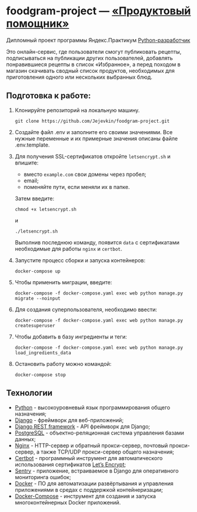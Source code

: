 
# foodgram-project — [«Продуктовый помощник»](https://foodgram-project.site/)

Дипломный проект программы Яндекс.Практикум [Python-разработчик](https://praktikum.yandex.ru/backend-developer/)

Это онлайн-сервис, где пользователи смогут публиковать рецепты, подписываться на публикации других пользователей, добавлять понравившиеся рецепты в список «Избранное», а перед походом в магазин скачивать сводный список продуктов, необходимых для приготовления одного или нескольких выбранных блюд.

## Подготовка к работе:

1) Клонируйте репозиторий на локальную машину.  
   ```
   git clone https://github.com/Jejevkin/foodgram-project.git
   ```
2) Создайте файл .env и заполните его своими значениями. Все нужные переменные и их примерные значения описаны файле .env.template.

3) Для получения SSL-сертификатов откройте `letsencrypt.sh` и впишите:  

   - вместо `example.com` свои домены через пробел;
   - email;
   - поменяйте пути, если меняли их в папке.  

   Затем введите:  
   ```
   chmod +x letsencrypt.sh
   ```  
   и  
   ```
   ./letsencrypt.sh
   ```  
   Выполнив последнюю команду, появится `data` с сертификатами необходимые для работы `nginx` и `certbot`.

4) Запустите процесс сборки и запуска контейнеров:  
   ```
   docker-compose up
   ```
5) Чтобы применить миграции, введите:  
   ```
   docker-compose -f docker-compose.yaml exec web python manage.py migrate --noinput
   ```
6) Для создания суперпользователя, необходимо ввести:  
   ```
   docker-compose -f docker-compose.yaml exec web python manage.py createsuperuser
   ```
7) Чтобы добавить в базу ингредиенты и теги:  
   ```
   docker-compose -f docker-compose.yaml exec web python manage.py load_ingredients_data
   ```
8) Остановить работу можно командой:  
   ```
   docker-compose stop
   ```

## Технологии
* [Python](https://www.python.org/) - высокоуровневый язык программирования общего назначения;
* [Django](https://www.djangoproject.com/) - фреймворк для веб-приложений;
* [Django REST framework](https://www.django-rest-framework.org/) - API фреймворк для Django;
* [PostgreSQL](https://www.postgresql.org/) - объектно-реляционная система управления базами данных;
* [Nginx](https://nginx.org/) - HTTP-сервер и обратный прокси-сервер, почтовый прокси-сервер, а также TCP/UDP прокси-сервер общего назначения;
* [Certbot](https://certbot.eff.org/) - программный инструмент для автоматического использования сертификатов [Let’s Encrypt](https://letsencrypt.org/);
* [Sentry](https://sentry.io/) - приложение, встраиваемое в Django для оперативного мониторинга ошибок;
* [Docker](https://www.docker.com/) - ПО для автоматизации развёртывания и управления приложениями в средах с поддержкой контейнеризации;
* [Docker-Compose](https://docs.docker.com/compose/) - инструмент для создания и запуска многоконтейнерных Docker приложений. 
